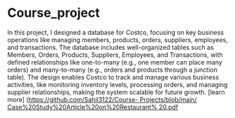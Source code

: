 # Course_project
In this project, I designed a database for Costco, focusing on key business operations like managing members, products, orders, suppliers, employees, and transactions. The database includes well-organized tables such as Members, Orders, Products, Suppliers, Employees, and Transactions, with defined relationships like one-to-many (e.g., one member can place many orders) and many-to-many (e.g., orders and products through a junction table). The design enables Costco to track and manage various business activities, like monitoring inventory levels, processing orders, and managing supplier relationships, making the system scalable for future growth. [learn more] ([https://github.com/Sahil3122/Course- Projects/blob/main/ Case%20Study%20Article%20on%20Restaurant% 20.pdf](https://github.com/Naeempatel801/Course_project/blob/main/Article%20on%20Database%20Design%20for%20Costco%20Corporation.pdf)
